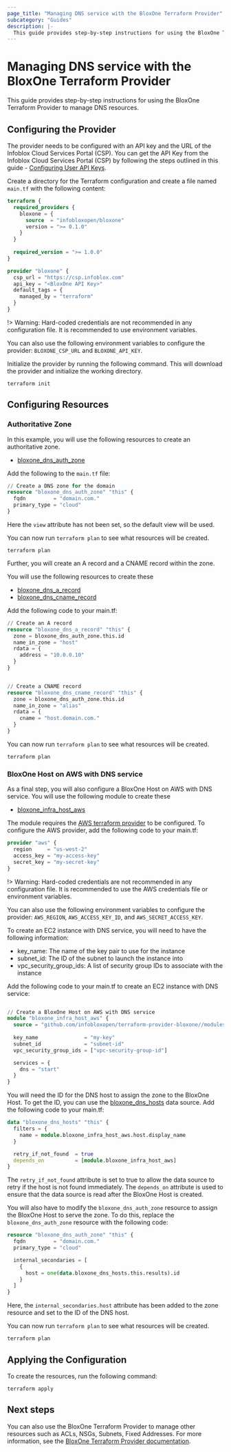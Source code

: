 ```yaml
---
page_title: "Managing DNS service with the BloxOne Terraform Provider"
subcategory: "Guides"
description: |-
  This guide provides step-by-step instructions for using the BloxOne Terraform Provider to manage DNS resources.
---
```


# Managing DNS service with the BloxOne Terraform Provider

This guide provides step-by-step instructions for using the BloxOne Terraform Provider to manage DNS resources.

## Configuring the Provider

The provider needs to be configured with an API key and the URL of the Infoblox Cloud Services Portal (CSP). You can get the API Key from the Infoblox Cloud Services Portal (CSP) by following the steps outlined in this guide - [Configuring User API Keys](https://docs.infoblox.com/space/BloxOneCloud/35430405/Configuring+User+API+Keys).

Create a directory for the Terraform configuration and create a file named `main.tf` with the following content:

````terraform
terraform {
  required_providers {
    bloxone = {
      source  = "infobloxopen/bloxone"
      version = ">= 0.1.0"
    }
  }
  
  required_version = ">= 1.0.0"
}

provider "bloxone" {
  csp_url = "https://csp.infoblox.com"
  api_key = "<BloxOne API Key>"
  default_tags = {
	managed_by = "terraform"
  }
}
````

!> Warning: Hard-coded credentials are not recommended in any configuration file. It is recommended to use environment variables.

You can also use the following environment variables to configure the provider:
`BLOXONE_CSP_URL` and `BLOXONE_API_KEY`.

Initialize the provider by running the following command. This will download the provider and initialize the working directory.

```shell
terraform init
```

## Configuring Resources

### Authoritative Zone


In this example, you will use the following resources to create an authoritative zone.

- [bloxone_dns_auth_zone](https://registry.terraform.io/providers/infobloxopen/bloxone/latest/docs/resources/dns_auth_zone)

Add the following to the `main.tf` file:

````terraform
// Create a DNS zone for the domain
resource "bloxone_dns_auth_zone" "this" {
  fqdn         = "domain.com."
  primary_type = "cloud"
}

````

Here the `view` attribute has not been set, so the default view will be used.

You can now run `terraform plan` to see what resources will be created.

```shell
terraform plan
```

Further, you will create an A record and a CNAME record within the zone.

You will use the following resources to create these
- [bloxone_dns_a_record](https://registry.terraform.io/providers/infobloxopen/bloxone/latest/docs/resources/dns_a_record)
- [bloxone_dns_cname_record](https://registry.terraform.io/providers/infobloxopen/bloxone/latest/docs/resources/dns_cname_record)

Add the following code to your main.tf:

````terraform
// Create an A record
resource "bloxone_dns_a_record" "this" {
  zone = bloxone_dns_auth_zone.this.id
  name_in_zone = "host"
  rdata = {
    address = "10.0.0.10"
  }
}


// Create a CNAME record
resource "bloxone_dns_cname_record" "this" {
  zone = bloxone_dns_auth_zone.this.id
  name_in_zone = "alias"
  rdata = {
    cname = "host.domain.com."
  }
}
````

You can now run `terraform plan` to see what resources will be created.

```shell
terraform plan
```

### BloxOne Host on AWS with DNS service

As a final step, you will also configure a BloxOne Host on AWS with DNS service. 
You will use the following module to create these
- [bloxone_infra_host_aws](https://github.com/infobloxopen/terraform-provider-bloxone/tree/master/modules/bloxone_infra_host_aws)

The module requires the [AWS terraform provider](https://registry.terraform.io/providers/hashicorp/aws/latest) to be configured.
To configure the AWS provider, add the following code to your main.tf:

````terraform
provider "aws" {
  region     = "us-west-2"
  access_key = "my-access-key"
  secret_key = "my-secret-key"
}
```` 

!> Warning: Hard-coded credentials are not recommended in any configuration file. It is recommended to use the AWS credentials file or environment variables. 

You can also use the following environment variables to configure the provider:
`AWS_REGION`, `AWS_ACCESS_KEY_ID`, and `AWS_SECRET_ACCESS_KEY`.

To create an EC2 instance with DNS service, you will need to have the following information:
- key_name: The name of the key pair to use for the instance
- subnet_id: The ID of the subnet to launch the instance into
- vpc_security_group_ids: A list of security group IDs to associate with the instance

Add the following code to your main.tf to create an EC2 instance with DNS service:

````terraform

// Create a BloxOne Host on AWS with DNS service
module "bloxone_infra_host_aws" {
  source = "github.com/infobloxopen/terraform-provider-bloxone//modules/bloxone_infra_host_aws"
  
  key_name               = "my-key"
  subnet_id              = "subnet-id"
  vpc_security_group_ids = ["vpc-security-group-id"]

  services = {
    dns = "start"
  }
}
````

You will need the ID for the DNS host to assign the zone to the BloxOne Host. 
To get the ID, you can use the [bloxone_dns_hosts](https://registry.terraform.io/providers/infobloxopen/bloxone/latest/docs/data-sources/dns_hosts) data source. 
Add the following code to your main.tf:

````terraform
data "bloxone_dns_hosts" "this" {
  filters = {
    name = module.bloxone_infra_host_aws.host.display_name
  }

  retry_if_not_found  = true
  depends_on          = [module.bloxone_infra_host_aws]
}
````
The `retry_if_not_found` attribute is set to true to allow the data source to retry if the host is not found immediately. The `depends_on` attribute is used to ensure that the data source is read after the BloxOne Host is created.


You will also have to modify the `bloxone_dns_auth_zone` resource to assign the BloxOne Host to serve the zone. To do this, replace the `bloxone_dns_auth_zone` resource with the following code:

````terraform
resource "bloxone_dns_auth_zone" "this" {
  fqdn         = "domain.com."
  primary_type = "cloud"

  internal_secondaries = [
    {
      host = one(data.bloxone_dns_hosts.this.results).id
    }
  ]
}
````

Here, the `internal_secondaries.host` attribute has been added to the zone resource and set to the ID of the DNS host.

You can now run `terraform plan` to see what resources will be created.

```shell
terraform plan
```

## Applying the Configuration

To create the resources, run the following command:

```shell
terraform apply
```

## Next steps

You can also use the BloxOne Terraform Provider to manage other resources such as ACLs, NSGs, Subnets, Fixed Addresses. For more information, see the [BloxOne Terraform Provider documentation](https://registry.terraform.io/providers/infobloxopen/bloxone/latest/docs).
